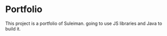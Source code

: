 # Portfolio
 This project is a portfolio of Suleiman. going to use JS libraries and Java to build it.
